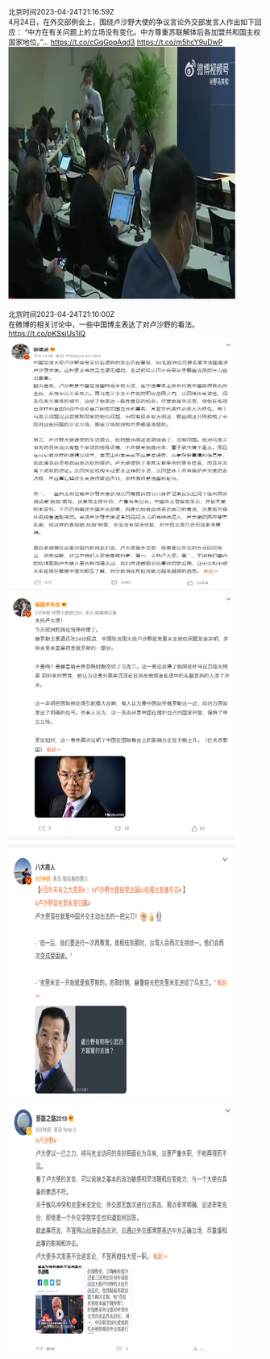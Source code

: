 北京时间2023-04-24T21:16:59Z<br>4月24日，在外交部例会上，围绕卢沙野大使的争议言论外交部发言人作出如下回应：
“中方在有关问题上的立场没有变化。中方尊重苏联解体后各加盟共和国主权国家地位。”… https://t.co/cGqGppAqd3 https://t.co/m5hcY9uDwP<br><img src='/temp/video/2023/v-Month-4/b-Day-24/whyyoutouzhele/1650489012828643329_0.jpg' width='450' height='500'><br><br>北京时间2023-04-24T21:10:00Z<br>在微博的相关讨论中，一些中国博主表达了对卢沙野的看法。 https://t.co/pKSsiUs1iQ<br><img src='/temp/image/2023/v-Month-4/1650487254060609539_0.jpg' width='450' height='500'><img src='/temp/image/2023/v-Month-4/1650487254060609539_1.jpg' width='450' height='500'><img src='/temp/image/2023/v-Month-4/1650487254060609539_2.jpg' width='450' height='500'><img src='/temp/image/2023/v-Month-4/1650487254060609539_3.jpg' width='450' height='500'><br><br>